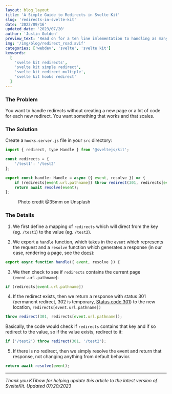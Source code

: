 ```yaml
---
layout: blog_layout
title: 'A Simple Guide to Redirects in Svelte Kit'
slug: 'redirects-in-svelte-kit'
date: '2022/09/16'
updated_date: '2023/07/20'
author: 'Justin Golden'
preview_text: 'Read on for a ten line imlementation to handling as many redirects as you need in your Svelte Kit project.'
img: '/img/blog/redirect_road.avif'
categories: ['webdev', 'svelte', 'svelte kit']
keywords:
  [
    'svelte kit redirects',
    'svelte kit simple redirect',
    'svelte kit redirect multiple',
    'svelte kit hooks redirect'
  ]
---
```


### The Problem

You want to handle redirects without creating a new page or a lot of code for each new redirect. You want something that works and that scales.

### The Solution

Create a `hooks.server.js` file in your `src` directory:

```js
import { redirect, type Handle } from '@sveltejs/kit';

const redirects = {
	'/test1': '/test2'
};

export const handle: Handle = async ({ event, resolve }) => {
	if (redirects[event.url.pathname]) throw redirect(301, redirects[event.url.pathname]);
	return await resolve(event);
};
```

<figure>
  <picture>
    <source type="image/avif" srcset="/img/blog/redirect_road.avif" alt="">
    <img src="/img/blog/redirect_road.jpg" alt="">
  </picture>
  <figcaption>Photo credit @35mm on Unsplash</figcaption>
</figure>

### The Details

1. We first define a mapping of `redirects` which will direct from the key (eg. `/test1`) to the value (eg. `/test2`).

2. We export a `handle` function, which takes in the `event` which represents the request and a `resolve` function which generates a response (in our case, rendering a page, see the [docs](https://kit.svelte.dev/docs/hooks#handle)):

```js
export async function handle({ event, resolve }) {
```

3. We then check to see if `redirects` contains the current page (`event.url.pathname`):

```js
if (redirects[event.url.pathname])
```

4. If the redirect exists, then we return a response with status 301 (permanent redirect, 302 is temporary, [Status code 301](https://justingolden.me/status-codes/#301)) to the new location, `redirects[event.url.pathname])`

```js
throw redirect(301, redirects[event.url.pathname]);
```

Basically, the code would check if `redirects` contains that key and if so redirect to the value, so if the value exists, redirect to it:

```js
if ('/test2') throw redirect(301, '/test2');
```

5. If there is no redirect, then we simply resolve the event and return that response, not changing anything from default behavior.

```js
return await resolve(event);
```

---

_Thank you KTibow for helping update this article to the latest version of SvelteKit. Updated 07/20/2023_
